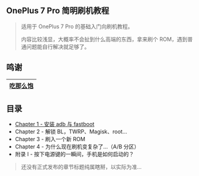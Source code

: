 ## OnePlus 7 Pro 简明刷机教程

> 适用于 OnePlus 7 Pro 的基础入门向刷机教程。
>
> 内容比较浅显，大概率不会扯到什么高端的东西，拿来刷个 ROM，遇到普通问题能自行解决就足够了。

## 鸣谢

| [吃那么饱](https://www.coolapk.com/u/689397) |
| ---- |

## 目录

- [Chapter 1 - 安装 adb 与 fastboot](https://github.com/yeyaowei/guacamole-simple-flashing-guide/blob/master/chapter-1-installing-adb-fastboot.md)
- Chapter 2 - 解锁 BL，TWRP、Magisk、root...
- Chapter 3 - 刷入一个新 ROM
- Chapter 4 - 为什么现在刷机变复杂了...（A/B 分区）
- 附录 I - 按下电源键的一瞬间，手机是如何启动的？

> 还没有正式发布的章节标题纯属瞎掰，以实际为准...